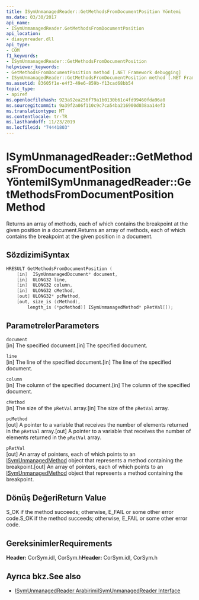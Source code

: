 ```yaml
---
title: ISymUnmanagedReader::GetMethodsFromDocumentPosition Yöntemi
ms.date: 03/30/2017
api_name:
- ISymUnmanagedReader.GetMethodsFromDocumentPosition
api_location:
- diasymreader.dll
api_type:
- COM
f1_keywords:
- ISymUnmanagedReader::GetMethodsFromDocumentPosition
helpviewer_keywords:
- GetMethodsFromDocumentPosition method [.NET Framework debugging]
- ISymUnmanagedReader::GetMethodsFromDocumentPosition method [.NET Framework debugging]
ms.assetid: 83605f1e-e4f3-49e6-859b-f13cad68bb54
topic_type:
- apiref
ms.openlocfilehash: 923a92ea256f79a1b0130b61c4fd99460fda96a0
ms.sourcegitcommit: 9a39f2a06f110c9c7ca54ba216900d038aa14ef3
ms.translationtype: MT
ms.contentlocale: tr-TR
ms.lasthandoff: 11/23/2019
ms.locfileid: "74441803"
---
```

# <a name="isymunmanagedreadergetmethodsfromdocumentposition-method"></a><span data-ttu-id="9483e-102">ISymUnmanagedReader::GetMethodsFromDocumentPosition Yöntemi</span><span class="sxs-lookup"><span data-stu-id="9483e-102">ISymUnmanagedReader::GetMethodsFromDocumentPosition Method</span></span>
<span data-ttu-id="9483e-103">Returns an array of methods, each of which contains the breakpoint at the given position in a document.</span><span class="sxs-lookup"><span data-stu-id="9483e-103">Returns an array of methods, each of which contains the breakpoint at the given position in a document.</span></span>  
  
## <a name="syntax"></a><span data-ttu-id="9483e-104">Sözdizimi</span><span class="sxs-lookup"><span data-stu-id="9483e-104">Syntax</span></span>  
  
```cpp  
HRESULT GetMethodsFromDocumentPosition (  
    [in]  ISymUnmanagedDocument* document,  
    [in]  ULONG32 line,  
    [in]  ULONG32 column,  
    [in]  ULONG32 cMethod,  
    [out] ULONG32* pcMethod,  
    [out, size_is (cMethod),  
        length_is (*pcMethod)] ISymUnmanagedMethod* pRetVal[]);  
```  
  
## <a name="parameters"></a><span data-ttu-id="9483e-105">Parametreler</span><span class="sxs-lookup"><span data-stu-id="9483e-105">Parameters</span></span>  
 `document`  
 <span data-ttu-id="9483e-106">[in] The specified document.</span><span class="sxs-lookup"><span data-stu-id="9483e-106">[in] The specified document.</span></span>  
  
 `line`  
 <span data-ttu-id="9483e-107">[in] The line of the specified document.</span><span class="sxs-lookup"><span data-stu-id="9483e-107">[in] The line of the specified document.</span></span>  
  
 `column`  
 <span data-ttu-id="9483e-108">[in] The column of the specified document.</span><span class="sxs-lookup"><span data-stu-id="9483e-108">[in] The column of the specified document.</span></span>  
  
 `cMethod`  
 <span data-ttu-id="9483e-109">[in] The size of the `pRetVal` array.</span><span class="sxs-lookup"><span data-stu-id="9483e-109">[in] The size of the `pRetVal` array.</span></span>  
  
 `pcMethod`  
 <span data-ttu-id="9483e-110">[out] A pointer to a variable that receives the number of elements returned in the `pRetVal` array.</span><span class="sxs-lookup"><span data-stu-id="9483e-110">[out] A pointer to a variable that receives the number of elements returned in the `pRetVal` array.</span></span>  
  
 `pRetVal`  
 <span data-ttu-id="9483e-111">[out] An array of pointers, each of which points to an [ISymUnmanagedMethod](../../../../docs/framework/unmanaged-api/diagnostics/isymunmanagedmethod-interface.md) object that represents a method containing the breakpoint.</span><span class="sxs-lookup"><span data-stu-id="9483e-111">[out] An array of pointers, each of which points to an [ISymUnmanagedMethod](../../../../docs/framework/unmanaged-api/diagnostics/isymunmanagedmethod-interface.md) object that represents a method containing the breakpoint.</span></span>  
  
## <a name="return-value"></a><span data-ttu-id="9483e-112">Dönüş Değeri</span><span class="sxs-lookup"><span data-stu-id="9483e-112">Return Value</span></span>  
 <span data-ttu-id="9483e-113">S_OK if the method succeeds; otherwise, E_FAIL or some other error code.</span><span class="sxs-lookup"><span data-stu-id="9483e-113">S_OK if the method succeeds; otherwise, E_FAIL or some other error code.</span></span>  
  
## <a name="requirements"></a><span data-ttu-id="9483e-114">Gereksinimler</span><span class="sxs-lookup"><span data-stu-id="9483e-114">Requirements</span></span>  
 <span data-ttu-id="9483e-115">**Header:** CorSym.idl, CorSym.h</span><span class="sxs-lookup"><span data-stu-id="9483e-115">**Header:** CorSym.idl, CorSym.h</span></span>  
  
## <a name="see-also"></a><span data-ttu-id="9483e-116">Ayrıca bkz.</span><span class="sxs-lookup"><span data-stu-id="9483e-116">See also</span></span>

- [<span data-ttu-id="9483e-117">ISymUnmanagedReader Arabirimi</span><span class="sxs-lookup"><span data-stu-id="9483e-117">ISymUnmanagedReader Interface</span></span>](../../../../docs/framework/unmanaged-api/diagnostics/isymunmanagedreader-interface.md)
